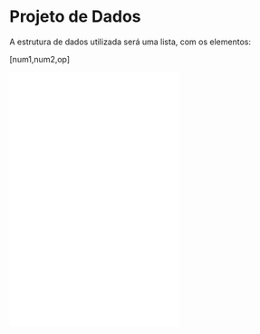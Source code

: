 # Projeto de Dados

A estrutura de dados utilizada será uma lista, com os elementos:

[num1,num2,op]

![Projeito Conceitual](projConceitual.md)
![Projeito Lógico](projLogico.md)
![Projeito Fisico](projFisico.md)